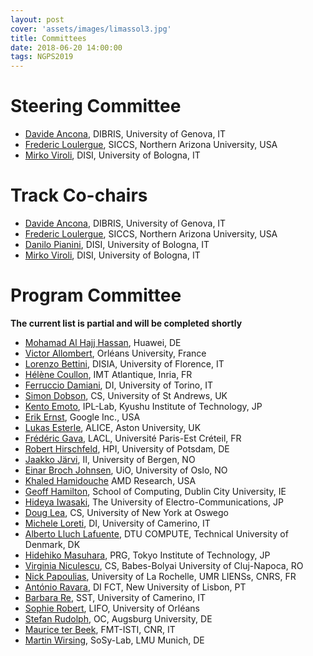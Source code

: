 ```yaml
---
layout: post
cover: 'assets/images/limassol3.jpg'
title: Committees
date: 2018-06-20 14:00:00
tags: NGPS2019
---
```


# Steering Committee

* [Davide Ancona](https://www.dibris.unige.it/en/ancona-davide), DIBRIS, University of Genova, IT
* [Frederic Loulergue](http://frederic.loulergue.eu/), SICCS, Northern Arizona University, USA
* [Mirko Viroli](https://www.unibo.it/sitoweb/mirko.viroli/en), DISI, University of Bologna, IT

# Track Co-chairs

* [Davide Ancona](https://www.dibris.unige.it/en/ancona-davide), DIBRIS, University of Genova, IT
* [Frederic Loulergue](http://frederic.loulergue.eu/), SICCS, Northern Arizona University, USA
* [Danilo Pianini](https://www.unibo.it/sitoweb/danilo.pianini/en), DISI, University of Bologna, IT
* [Mirko Viroli](https://www.unibo.it/sitoweb/mirko.viroli/en), DISI, University of Bologna, IT

# Program Committee

**The current list is partial and will be completed shortly**

* [Mohamad Al Hajj Hassan](mailto:mohamad.alhajjhassan@gmail.com), Huawei, DE
* [Victor Allombert](http://www.lacl.fr/~vallombert/), Orléans University, France
* [Lorenzo Bettini](http://www.lorenzobettini.it/about/), DISIA, University of Florence, IT
* [Hélène Coullon](http://helene-coullon.fr/), IMT Atlantique, Inria, FR
* [Ferruccio Damiani](http://www.di.unito.it/~damiani/), DI, University of Torino, IT
* [Simon Dobson](https://simondobson.org/), CS, University of St Andrews, UK
* [Kento Emoto](http://www.ipl-lab.org/~emoto/), IPL-Lab, Kyushu Institute of Technology, JP
* [Erik Ernst](https://cs.au.dk/~eernst/), Google Inc., USA
* [Lukas Esterle](http://www.lukasesterle.com/), ALICE, Aston University, UK
* [Frédéric Gava](http://www.lacl.fr/gava/), LACL, Université Paris-Est Créteil, FR
* [Robert Hirschfeld](http://www.hpi.uni-potsdam.de/hirschfeld/people/hirschfeld/), HPI, University of Potsdam, DE
* [Jaakko Järvi](jaakko.jarvi@ii.uib.no), II, University of Bergen, NO
* [Einar Broch Johnsen](http://einarj.at.ifi.uio.no/), UiO, University of Oslo, NO
* [Khaled Hamidouche](mailto:khaledhamidouche@gmail.com) AMD Research, USA
* [Geoff Hamilton](http://www.computing.dcu.ie/~hamilton/), School of Computing, Dublin City University, IE
* [Hideya Iwasaki](http://ipl.cs.uec.ac.jp/~iwasaki/), The University of Electro-Communications, JP
* [Doug Lea](http://g.oswego.edu/), CS, University of New York at Oswego
* [Michele Loreti](http://www.micheleloreti.com/), DI, University of Camerino, IT
* [Alberto Lluch Lafuente](http://www.dtu.dk/english/service/phonebook/person?id=94040&tab=2&qt=dtupublicationquery), DTU COMPUTE, Technical University of Denmark, DK
* [Hidehiko Masuhara](http://prg.is.titech.ac.jp/people/masuhara/), PRG, Tokyo Institute of Technology, JP
* [Virginia Niculescu](https://www.cs.ubbcluj.ro/~vniculescu/), CS, Babes-Bolyai University of Cluj-Napoca, RO
* [Nick Papoulias](https://parsenet.info), University of La Rochelle, UMR LIENSs, CNRS, FR 
* [António Ravara](http://ctp.di.fct.unl.pt/~aravara/), DI FCT, New University of Lisbon, PT
* [Barbara Re](https://barbarare.wordpress.com/), SST, University of Camerino, IT
* [Sophie Robert](http://www.univ-orleans.fr/lifo/Membres/robert/), LIFO, University of Orléans
* [Stefan Rudolph](https://www.informatik.uni-augsburg.de/lehrstuehle/oc/mitarbeiter/rudolph/), OC, Augsburg University, DE
* [Maurice ter Beek](http://fmt.isti.cnr.it/~mtbeek/), FMT-ISTI, CNR, IT
* [Martin Wirsing](https://www.sosy-lab.org/people/wirsing/), SoSy-Lab, LMU Munich, DE

